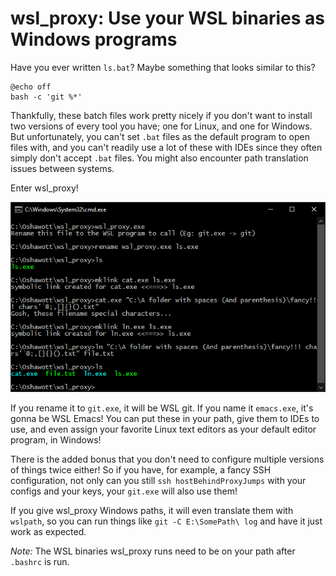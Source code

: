 # wsl_proxy: Use your WSL binaries as Windows programs

Have you ever written `ls.bat`? Maybe something that looks similar to this?

```batch
@echo off
bash -c 'git %*'
```

Thankfully, these batch files work pretty nicely if you don't want to install two versions of every tool you have; one for Linux, and one for Windows. But unfortunately, you can't set `.bat` files as the default program to open files with, and you can't readily use a lot of these with IDEs since they often simply don't accept `.bat` files. You might also encounter path translation issues between systems.

Enter wsl_proxy!

![wsl_proxy being used to call a bunch of WSL programs as if they were normal Windows command line programs, understanding Windows paths and everything!](./screenshot.png)

If you rename it to `git.exe`, it will be WSL git. If you name it `emacs.exe`, it's gonna be WSL Emacs! You can put these in your path, give them to IDEs to use, and even assign your favorite Linux text editors as your default editor program, in Windows!

There is the added bonus that you don't need to configure multiple versions of things twice either! So if you have, for example, a fancy SSH configuration, not only can you still `ssh hostBehindProxyJumps` with your configs and your keys, your `git.exe` will also use them!

If you give wsl_proxy Windows paths, it will even translate them with `wslpath`, so you can run things like `git -C E:\SomePath\ log` and have it just work as expected.

*Note:* The WSL binaries wsl_proxy runs need to be on your path after `.bashrc` is run.
